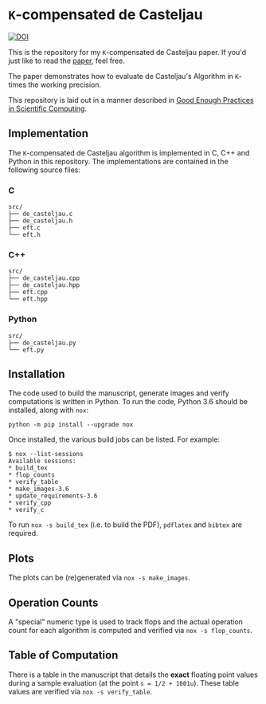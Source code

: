 # ``K``-compensated de Casteljau

[![DOI](https://zenodo.org/badge/131072021.svg)](https://zenodo.org/badge/latestdoi/131072021)

This is the repository for my ``K``-compensated de Casteljau
paper. If you'd just like to read the [paper][1], feel
free.

The paper demonstrates how to evaluate de Casteljau's Algorithm in
``K``-times the working precision.

This repository is laid out in a manner described in
[Good Enough Practices in Scientific Computing][2].

## Implementation

The ``K``-compensated de Casteljau algorithm is implemented in C, C++ and
Python in this repository. The implementations are contained in the
following source files:

### C

```
src/
├── de_casteljau.c
├── de_casteljau.h
├── eft.c
└── eft.h
```

### C++

```
src/
├── de_casteljau.cpp
├── de_casteljau.hpp
├── eft.cpp
└── eft.hpp
```

### Python

```
src/
├── de_casteljau.py
└── eft.py
```

## Installation

The code used to build the manuscript, generate images and verify
computations is written in Python. To run the code, Python 3.6
should be installed, along with ``nox``:

```
python -m pip install --upgrade nox
```

Once installed, the various build jobs can be listed. For example:

```
$ nox --list-sessions
Available sessions:
* build_tex
* flop_counts
* verify_table
* make_images-3.6
* update_requirements-3.6
* verify_cpp
* verify_c
```

To run ``nox -s build_tex`` (i.e. to build the PDF), ``pdflatex`` and
``bibtex`` are required.

## Plots

The plots can be (re)generated via ``nox -s make_images``.

## Operation Counts

A "special" numeric type is used to track flops and the actual operation
count for each algorithm is computed and verified via ``nox -s flop_counts``.

## Table of Computation

There is a table in the manuscript that details the **exact** floating point
values during a sample evaluation (at the point ``s = 1/2 + 1001u``).
These table values are verified via ``nox -s verify_table``.

[1]: doc/paper.pdf
[2]: https://arxiv.org/pdf/1609.00037.pdf
